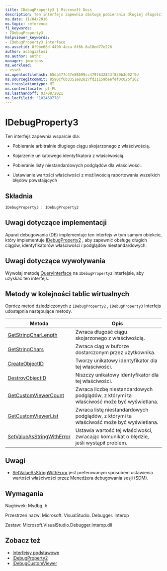 ```yaml
---
title: IDebugProperty3 | Microsoft Docs
description: Ten interfejs zapewnia obsługę pobierania długiej długości ciągu skojarzonego z właściwością, kojarzenia unikatowego identyfikatora z właściwością, pobierając listę niestandardowych podglądów dla właściwości, ustawiając wartość właściwości z możliwością zgłaszania błędów.
ms.date: 11/04/2016
ms.topic: reference
f1_keywords:
- IDebugProperty3
helpviewer_keywords:
- IDebugProperty3 interface
ms.assetid: 8f9be68d-4490-4eca-8f6b-8a10ed77e226
author: acangialosi
ms.author: anthc
manager: jmartens
ms.workload:
- vssdk
ms.openlocfilehash: 65da477c47e88699cc479f632843f839b3d02f9d
ms.sourcegitcommit: 8590cf6b3351e82827fd21159beefef0c02bf162
ms.translationtype: MT
ms.contentlocale: pl-PL
ms.lasthandoff: 03/08/2021
ms.locfileid: "102469778"
---
```

# <a name="idebugproperty3"></a>IDebugProperty3
Ten interfejs zapewnia wsparcie dla:

- Pobieranie arbitralnie długiego ciągu skojarzonego z właściwością.

- Kojarzenie unikatowego identyfikatora z właściwością.

- Pobieranie listy niestandardowych podglądów dla właściwości.

- Ustawianie wartości właściwości z możliwością raportowania wszelkich błędów powstających

## <a name="syntax"></a>Składnia

```
IDebugProperty3 : IDebugProperty2
```

## <a name="notes-for-implementers"></a>Uwagi dotyczące implementacji
 Aparat debugowania (DE) implementuje ten interfejs w tym samym obiekcie, który implementuje [IDebugProperty2](../../../extensibility/debugger/reference/idebugproperty2.md) , aby zapewnić obsługę długich ciągów, identyfikatorów właściwości i podglądów niestandardowych.

## <a name="notes-for-callers"></a>Uwagi dotyczące wywoływania
 Wywołaj metodę [QueryInterface](/cpp/atl/queryinterface) na `IDebugProperty2` interfejsie, aby uzyskać ten interfejs.

## <a name="methods-in-vtable-order"></a>Metody w kolejności tablic wirtualnych
 Oprócz metod dziedziczonych z `IDebugProperty2` , `IDebugProperty3` Interfejs udostępnia następujące metody.

|Metoda|Opis|
|------------|-----------------|
|[GetStringCharLength](../../../extensibility/debugger/reference/idebugproperty3-getstringcharlength.md)|Zwraca długość ciągu skojarzonego z właściwością.|
|[GetStringChars](../../../extensibility/debugger/reference/idebugproperty3-getstringchars.md)|Zwraca ciąg w buforze dostarczonym przez użytkownika.|
|[CreateObjectID](../../../extensibility/debugger/reference/idebugproperty3-createobjectid.md)|Tworzy unikatowy identyfikator dla tej właściwości.|
|[DestroyObjectID](../../../extensibility/debugger/reference/idebugproperty3-destroyobjectid.md)|Niszczy unikatowy identyfikator dla tej właściwości.|
|[GetCustomViewerCount](../../../extensibility/debugger/reference/idebugproperty3-getcustomviewercount.md)|Zwraca liczbę niestandardowych podglądów, z którymi ta właściwość może być wyświetlana.|
|[GetCustomViewerList](../../../extensibility/debugger/reference/idebugproperty3-getcustomviewerlist.md)|Zwraca listę niestandardowych podglądów, z którymi ta właściwość może być wyświetlana.|
|[SetValueAsStringWithError](../../../extensibility/debugger/reference/idebugproperty3-setvalueasstringwitherror.md)|Ustawia wartość tej właściwości, zwracając komunikat o błędzie, jeśli wystąpił problem.|

## <a name="remarks"></a>Uwagi
- [SetValueAsStringWithError](../../../extensibility/debugger/reference/idebugproperty3-setvalueasstringwitherror.md) jest preferowanym sposobem ustawienia wartości właściwości przez Menedżera debugowania sesji (SDM).

## <a name="requirements"></a>Wymagania
 Nagłówek: Msdbg. h

 Przestrzeń nazw: Microsoft. VisualStudio. Debugger. Interop

 Zestaw: Microsoft.VisualStudio.Debugger.Interop.dll

## <a name="see-also"></a>Zobacz też
- [Interfejsy podstawowe](../../../extensibility/debugger/reference/core-interfaces.md)
- [IDebugProperty2](../../../extensibility/debugger/reference/idebugproperty2.md)
- [IDebugCustomViewer](../../../extensibility/debugger/reference/idebugcustomviewer.md)
